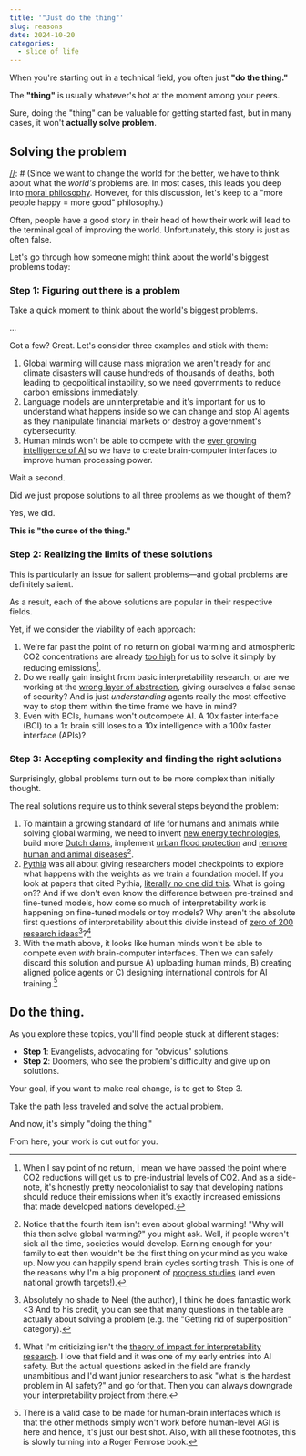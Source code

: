 ```yaml
---
title: '"Just do the thing"'
slug: reasons
date: 2024-10-20
categories:
  - slice of life
---
```

When you're starting out in a technical field, you often just **"do the thing."**

The **"thing"** is usually whatever's hot at the moment among your peers.

Sure, doing the "thing" can be valuable for getting started fast, but in many cases, it won't **actually solve problem**.

## Solving the problem

[//]: # (In business, you will see the *problem* as whatever people want to give money to remove. Unfortunately, this means that the problems that will be solved are the problems that *people with money have*.)

[//]: # (Since we want to change the world for the better, we have to think about what the *world's* problems are. In most cases, this leads you deep into [moral philosophy](https://open.spotify.com/episode/743xkmKv90p8Xee3vXHi0Y?si=DCAOrk8nQ1KYxvjWhqKZSw). However, for this discussion, let's keep to a "more people happy = more good" philosophy.)

Often, people have a good story in their head of how their work will lead to the terminal goal of improving the world. Unfortunately, this story is just as often false.

Let's go through how someone might think about the world's biggest problems today:

### Step 1: Figuring out there is a problem

Take a quick moment to think about the world's biggest problems.

...

Got a few? Great. Let's consider three examples and stick with them:
1. Global warming will cause mass migration we aren't ready for and climate disasters will cause hundreds of thousands of deaths, both leading to geopolitical instability, so we need governments to reduce carbon emissions immediately.
2. Language models are uninterpretable and it's important for us to understand what happens inside so we can change and stop AI agents as they manipulate financial markets or destroy a government's cybersecurity.
3. Human minds won't be able to compete with the [ever growing intelligence of AI](https://epochai.org/) so we have to create brain-computer interfaces to improve human processing power.

Wait a second.

Did we just propose solutions to all three problems as we thought of them?

Yes, we did.

**This is "the curse of the thing."**
### Step 2: Realizing the limits of these solutions

This is particularly an issue for salient problems—and global problems are definitely salient.

As a result, each of the above solutions are popular in their respective fields.

Yet, if we consider the viability of each approach:
1. We're far past the point of no return on global warming and atmospheric CO2 concentrations are already [too high](https://www.climate.gov/news-features/understanding-climate/climate-change-atmospheric-carbon-dioxide) for us to solve it simply by reducing emissions[^4].
2. Do we really gain insight from basic interpretability research, or are we working at the [wrong layer of abstraction](https://cyborgism.wiki/), giving ourselves a false sense of security? And is just *understanding* agents really the most effective way to stop them within the time frame we have in mind?
3. Even with BCIs, humans won't outcompete AI. A 10x faster interface (BCI) to a 1x brain still loses to a 10x intelligence with a 100x faster interface (APIs)?

[^4]: When I say point of no return, I mean we have passed the point where CO2 reductions will get us to pre-industrial levels of CO2. And as a side-note, it's honestly pretty neocolonialist to say that developing nations should reduce their emissions when it's exactly increased emissions that made developed nations developed.
### Step 3: Accepting complexity and finding the right solutions

Surprisingly, global problems turn out to be more complex than initially thought.

The real solutions require us to think several steps beyond the problem:
1. To maintain a growing standard of life for humans and animals while solving global warming, we need to invent [new energy technologies](https://www.copenhagenatomics.com/), build more [Dutch dams](https://youtu.be/25LW_PG2ZuI), implement [urban flood protection](https://youtu.be/G8TwlnzErV8) and [remove human and animal diseases](https://worksinprogress.co/issue/the-ultra-selfish-gene/)[^8].
2. [Pythia](https://arxiv.org/abs/2304.01373) was all about giving researchers model checkpoints to explore what happens with the weights as we train a foundation model. If you look at papers that cited Pythia, [literally no one did this](https://scholar.google.com/scholar?cites=14127511396791067241&as_sdt=2005&sciodt=0,5&hl=en&oi=gsb). What is going on?? And if we don't even know the difference between pre-trained and fine-tuned models, how come so much of interpretability work is happening on fine-tuned models or toy models? Why aren't the absolute first questions of interpretability about this divide instead of [zero of 200 research ideas](https://docs.google.com/spreadsheets/u/1/d/1oOdrQ80jDK-aGn-EVdDt3dg65GhmzrvBWzJ6MUZB8n4/edit)[^5]?[^6]
3. With the math above, it looks like human minds won't be able to compete even *with* brain-computer interfaces. Then we can safely discard this solution and pursue A) uploading human minds, B) creating aligned police agents or C) designing international controls for AI training.[^7]

[^8]: Notice that the fourth item isn't even about global warming! "Why will this then solve global warming?" you might ask. Well, if people weren't sick all the time, societies would develop. Earning enough for your family to eat then wouldn't be the first thing on your mind as you wake up. Now you can happily spend brain cycles sorting trash. This is one of the reasons why I'm a big proponent of [progress studies](https://www.theatlantic.com/science/archive/2019/07/we-need-new-science-progress/594946/) (and even national growth targets!).

## Do the thing.

As you explore these topics, you'll find people stuck at different stages:

- **Step 1**: Evangelists, advocating for "obvious" solutions.
- **Step 2**: Doomers, who see the problem's difficulty and give up on solutions.

Your goal, if you want to make real change, is to get to Step 3.

Take the path less traveled and solve the actual problem.

And now, it's simply "doing the thing."

From here, your work is cut out for you.

[^7]: There is a valid case to be made for human-brain interfaces which is that the other methods simply won't work before human-level AGI is here and hence, it's just our best shot. Also, with all these footnotes, this is slowly turning into a Roger Penrose book.
[^5]: Absolutely no shade to Neel (the author), I think he does fantastic work <3 And to his credit, you can see that many questions in the table are actually about solving a problem (e.g. the "Getting rid of superposition" category).
[^6]: What I'm criticizing isn't the [theory of impact for interpretability research](https://www.alignmentforum.org/posts/LNA8mubrByG7SFacm/against-almost-every-theory-of-impact-of-interpretability-1). I love that field and it was one of my early entries into AI safety. But the actual questions asked in the field are frankly unambitious and I'd want junior researchers to ask "what is the hardest problem in AI safety?" and go for that. Then you can always downgrade your interpretability project from there.